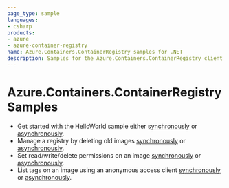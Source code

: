 ```yaml
---
page_type: sample
languages:
- csharp
products:
- azure
- azure-container-registry
name: Azure.Containers.ContainerRegistry samples for .NET
description: Samples for the Azure.Containers.ContainerRegistry client library
---
```


# Azure.Containers.ContainerRegistry Samples

- Get started with the HelloWorld sample either [synchronously](https://github.com/Azure/azure-sdk-for-net/blob/master/sdk/containerregistry/Azure.Containers.ContainerRegistry/samples/Sample01a_HelloWorld.md) or [asynchronously](https://github.com/Azure/azure-sdk-for-net/blob/master/sdk/containerregistry/Azure.Containers.ContainerRegistry/samples/Sample01b_HelloWorldAsync.md).
- Manage a registry by deleting old images [synchronously]() or [asynchronously]().
- Set read/write/delete permissions on an image [synchronously]() or [asynchronously]().
- List tags on an image using an anonymous access client  [synchronously]() or [asynchronously]().
